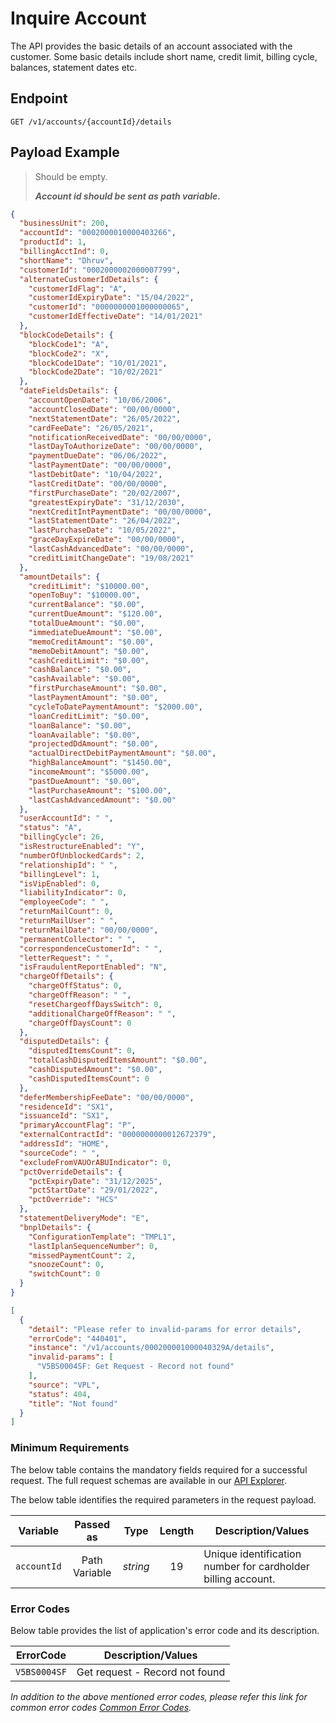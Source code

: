 # Inquire Account

The API provides the basic details of an account associated with the customer. Some basic details include short name, credit limit, billing cycle, balances, statement dates etc.

## Endpoint

`GET /v1/accounts/{accountId}/details`

## Payload Example

<!--
type: tab
titles: Request, Response, Error
-->

>Should be empty.
>
>***Account id should be sent as path variable.***

<!--
type: tab
-->

```json
{
  "businessUnit": 200,
  "accountId": "0002000010000403266",
  "productId": 1,
  "billingAcctInd": 0,
  "shortName": "Dhruv",
  "customerId": "0002000002000007799",
  "alternateCustomerIdDetails": {
    "customerIdFlag": "A",
    "customerIdExpiryDate": "15/04/2022",
    "customerId": "0000000001000000065",
    "customerIdEffectiveDate": "14/01/2021"
  },
  "blockCodeDetails": {
    "blockCode1": "A",
    "blockCode2": "X",
    "blockCode1Date": "10/01/2021",
    "blockCode2Date": "10/02/2021"
  },
  "dateFieldsDetails": {
    "accountOpenDate": "10/06/2006",
    "accountClosedDate": "00/00/0000",
    "nextStatementDate": "26/05/2022",
    "cardFeeDate": "26/05/2021",
    "notificationReceivedDate": "00/00/0000",
    "lastDayToAuthorizeDate": "00/00/0000",
    "paymentDueDate": "06/06/2022",
    "lastPaymentDate": "00/00/0000",
    "lastDebitDate": "10/04/2022",
    "lastCreditDate": "00/00/0000",
    "firstPurchaseDate": "20/02/2007",
    "greatestExpiryDate": "31/12/2030",
    "nextCreditIntPaymentDate": "00/00/0000",
    "lastStatementDate": "26/04/2022",
    "lastPurchaseDate": "10/05/2022",
    "graceDayExpireDate": "00/00/0000",
    "lastCashAdvancedDate": "00/00/0000",
    "creditLimitChangeDate": "19/08/2021"
  },
  "amountDetails": {
    "creditLimit": "$10000.00",
    "openToBuy": "$10000.00",
    "currentBalance": "$0.00",
    "currentDueAmount": "$120.00",
    "totalDueAmount": "$0.00",
    "immediateDueAmount": "$0.00",
    "memoCreditAmount": "$0.00",
    "memoDebitAmount": "$0.00",
    "cashCreditLimit": "$0.00",
    "cashBalance": "$0.00",
    "cashAvailable": "$0.00",
    "firstPurchaseAmount": "$0.00",
    "lastPaymentAmount": "$0.00",
    "cycleToDatePaymentAmount": "$2000.00",
    "loanCreditLimit": "$0.00",
    "loanBalance": "$0.00",
    "loanAvailable": "$0.00",
    "projectedDdAmount": "$0.00",
    "actualDirectDebitPaymentAmount": "$0.00",
    "highBalanceAmount": "$1450.00",
    "incomeAmount": "$5000.00",
    "pastDueAmount": "$0.00",
    "lastPurchaseAmount": "$100.00",
    "lastCashAdvancedAmount": "$0.00"
  },
  "userAccountId": " ",
  "status": "A",
  "billingCycle": 26,
  "isRestructureEnabled": "Y",
  "numberOfUnblockedCards": 2,
  "relationshipId": " ",
  "billingLevel": 1,
  "isVipEnabled": 0,
  "liabilityIndicator": 0,
  "employeeCode": " ",
  "returnMailCount": 0,
  "returnMailUser": " ",
  "returnMailDate": "00/00/0000",
  "permanentCollector": " ",
  "correspondenceCustomerId": " ",
  "letterRequest": " ",
  "isFraudulentReportEnabled": "N",
  "chargeOffDetails": {
    "chargeOffStatus": 0,
    "chargeOffReason": " ",
    "resetChargeoffDaysSwitch": 0,
    "additionalChargeOffReason": " ",
    "chargeOffDaysCount": 0
  },
  "disputedDetails": {
    "disputedItemsCount": 0,
    "totalCashDisputedItemsAmount": "$0.00",
    "cashDisputedAmount": "$0.00",
    "cashDisputedItemsCount": 0
  },
  "deferMembershipFeeDate": "00/00/0000",
  "residenceId": "SX1",
  "issuanceId": "SX1",
  "primaryAccountFlag": "P",
  "externalContractId": "0000000000012672379",
  "addressId": "HOME",
  "sourceCode": " ",
  "excludeFromVAUOrABUIndicator": 0,
  "pctOverrideDetails": {
    "pctExpiryDate": "31/12/2025",
    "pctStartDate": "29/01/2022",
    "pctOverride": "HCS"
  },
  "statementDeliveryMode": "E",
  "bnplDetails": {
    "ConfigurationTemplate": "TMPL1",
    "lastIplanSequenceNumber": 0,
    "missedPaymentCount": 2,
    "snoozeCount": 0,
    "switchCount": 0
  }
}
```

<!--
type: tab
-->

```json
[
  {
    "detail": "Please refer to invalid-params for error details",
    "errorCode": "440401",
    "instance": "/v1/accounts/000200001000040329A/details",
    "invalid-params": [
      "V5BS0004SF: Get Request - Record not found"
    ],
    "source": "VPL",
    "status": 404,
    "title": "Not found"
  }
]
```

<!-- type: tab-end -->

### Minimum Requirements

The below table contains the mandatory fields required for a successful request. The full request schemas are available in our [API Explorer](../api/?type=get&path=/v1/accounts/{accountId}/details).

The below table identifies the required parameters in the request payload.

| Variable | Passed as | Type | Length | Description/Values |
| -------- | :-------: | :--: | :------------: | ------------------ |
| `accountId` | Path Variable | *string* | 19 | Unique identification number for cardholder billing account. |

### Error Codes

Below table provides the list of application's error code and its description.

| ErrorCode |  Description/Values |
| --------  | ------------------ |
| `V5BS0004SF` | Get request - Record not found |

*In addition to the above mentioned error codes, please refer this link for common error codes [Common Error Codes](?path=docs/Common_Error_Code.md).*
